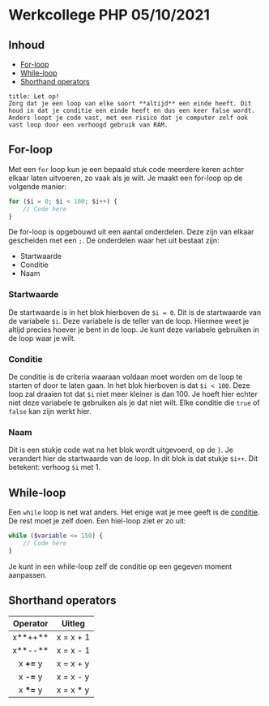 # Werkcollege PHP 05/10/2021

## Inhoud

- [For-loop](#For-loop)
- [While-loop](#While-loop)
- [Shorthand operators](#Shorthand%20operators)

```ad-warning
title: Let op!
Zorg dat je een loop van elke soort **altijd** een einde heeft. Dit houd in dat je conditie een einde heeft en dus een keer false wordt. Anders loopt je code vast, met een risico dat je computer zelf ook vast loop door een verhoogd gebruik van RAM.
```

## For-loop

Met een `for` loop kun je een bepaald stuk code meerdere keren achter elkaar laten uitvoeren, zo vaak als je wilt. Je maakt een for-loop op de volgende manier:

```php
for ($i = 0; $i < 100; $i++) {
	// Code here
}
```

De for-loop is opgebouwd uit een aantal onderdelen. Deze zijn van elkaar gescheiden met een `;`. De onderdelen waar het uit bestaat zijn:

- Startwaarde
- Conditie
- Naam

### Startwaarde

De startwaarde is in het blok hierboven de `$i = 0`. Dit is de startwaarde van de variabele `$i`. Deze variabele is de teller van de loop. Hiermee weet je altijd precies hoever je bent in de loop. Je kunt deze variabele gebruiken in de loop waar je wilt.

### Conditie

De conditie is de criteria waaraan voldaan moet worden om de loop te starten of door te laten gaan. In het blok hierboven is dat `$i < 100`. Deze loop zal draaien tot dat `$i` niet meer kleiner is dan 100. Je hoeft hier echter niet deze variabele te gebruiken als je dat niet wilt. Elke conditie die `true` of `false` kan zijn werkt hier.

### Naam

Dit is een stukje code wat na het blok wordt uitgevoerd, op de `}`. Je verandert hier de startwaarde van de loop. In dit blok is dat stukje `$i++`. Dit betekent: verhoog `$i` met 1.

## While-loop

Een `while` loop is net wat anders. Het enige wat je mee geeft is de [conditie](#Conditie). De rest moet je zelf doen. Een hiel-loop ziet er zo uit:

```php
while ($variable <= 150) {
	// Code here
}
```

Je kunt in een while-loop zelf de conditie op een gegeven moment aanpassen.

## Shorthand operators

|  Operator   | Uitleg     |
|:-----------:| ---------- |
|   x**++**   | x = x + 1  |
|   x**--**   | x = x - 1  |
| x **+=** y  | x = x + y  |
| x **-=** y  | x = x - y  |
| x **\*=** y | x = x \* y |
